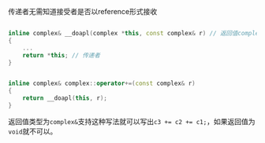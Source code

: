 传递者无需知道接受者是否以reference形式接收

```cpp

inline complex& __doapl(complex *this, const complex& r) // 返回值complex&为接受者
{
    ...
    return *this; // 传递者
}


inline complex& complex::operator+=(const complex& r)
{
    return __doapl(this, r);
}

```

返回值类型为`complex&`支持这种写法就可以写出`c3 += c2 += c1;`，如果返回值为`void`就不可以。